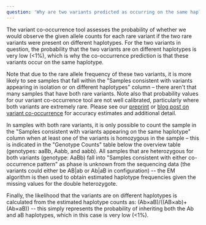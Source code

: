 ```yaml
---
question: 'Why are two variants predicted as occurring on the same haplotype when the majority of the samples in gnomAD only have a single variant?'
---
```


The variant co-occurrence tool assesses the probability of whether we would observe the given allele counts for each rare variant if the two rare variants were present on different haplotypes. For the two variants in question, the probability that the two variants are on different haplotypes is very low (<1%), which is why the co-occurrence prediction is that these variants occur on the same haplotype.

Note that due to the rare allele frequency of these two variants, it is more likely to see samples that fall within the "Samples consistent with variants appearing in isolation or on different haplotypes" column – there aren't that many samples that have both rare variants. Note also that probability values for our variant co-occurrence tool are not well calibrated, particularly where both variants are extremely rare. Please see our [preprint](https://www.biorxiv.org/content/10.1101/2023.03.19.533370) or [blog post on variant co-occurrence](https://gnomad.broadinstitute.org/news/2021-07-variant-co-occurrence-phasing-information-in-gnomad/) for accuracy estimates and additional detail.

In samples with both rare variants, it is only possible to count the sample in the "Samples consistent with variants appearing on the same haplotype" column when at least one of the variants is homozygous in the sample – this is indicated in the "Genotype Counts" table below the overview table (genotypes: aaBb, Aabb, and aabb). All samples that are heterozygous for both variants (genotype: AaBb) fall into "Samples consistent with either co-occurrence pattern" as phase is unknown from the sequencing data (the variants could either be AB|ab or Ab|aB in configuration) -- the EM algorithm is then used to obtain estimated haplotype frequencies given the missing values for the double heterozygote.

Finally, the likelihood that the variants are on different haplotypes is calculated from the estimated haplotype counts as: (Ab×aB)/((AB×ab)+(Ab×aB)) -- this simply represents the probability of inheriting both the Ab and aB haplotypes, which in this case is very low (<1%).
